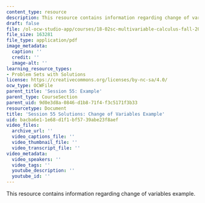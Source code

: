 ```yaml
---
content_type: resource
description: This resource contains information regarding change of variables example.
draft: false
file: /ol-ocw-studio-app/courses/18-02sc-multivariable-calculus-fall-2010/bacba6e11e68d1f1bf5739abe23f8aef_MIT18_02SC_pb_55_comb.pdf
file_size: 163281
file_type: application/pdf
image_metadata:
  caption: ''
  credit: ''
  image-alt: ''
learning_resource_types:
- Problem Sets with Solutions
license: https://creativecommons.org/licenses/by-nc-sa/4.0/
ocw_type: OCWFile
parent_title: 'Session 55: Example'
parent_type: CourseSection
parent_uid: 9d0e3d8a-0846-d1b8-71f4-f3c5171f3b33
resourcetype: Document
title: 'Session 55 Solutions: Change of Variables Example'
uid: bacba6e1-1e68-d1f1-bf57-39abe23f8aef
video_files:
  archive_url: ''
  video_captions_file: ''
  video_thumbnail_file: ''
  video_transcript_file: ''
video_metadata:
  video_speakers: ''
  video_tags: ''
  youtube_description: ''
  youtube_id: ''
---
```

This resource contains information regarding change of variables example.